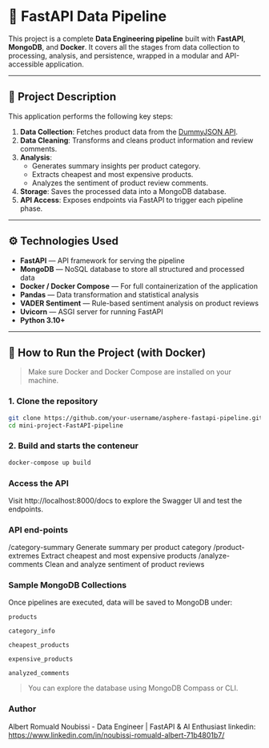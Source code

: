 # 🧠  FastAPI Data Pipeline

This project is a complete **Data Engineering pipeline** built with **FastAPI**, **MongoDB**, and **Docker**. It covers all the stages from data collection to processing, analysis, and persistence, wrapped in a modular and API-accessible application.

---

## 📌 Project Description

This application performs the following key steps:

1. **Data Collection**: Fetches product data from the [DummyJSON API](https://dummyjson.com/products).
2. **Data Cleaning**: Transforms and cleans product information and review comments.
3. **Analysis**:
   - Generates summary insights per product category.
   - Extracts cheapest and most expensive products.
   - Analyzes the sentiment of product review comments.
4. **Storage**: Saves the processed data into a MongoDB database.
5. **API Access**: Exposes endpoints via FastAPI to trigger each pipeline phase.

---

## ⚙️ Technologies Used

- **FastAPI** — API framework for serving the pipeline
- **MongoDB** — NoSQL database to store all structured and processed data
- **Docker / Docker Compose** — For full containerization of the application
- **Pandas** — Data transformation and statistical analysis
- **VADER Sentiment** — Rule-based sentiment analysis on product reviews
- **Uvicorn** — ASGI server for running FastAPI
- **Python 3.10+**

---

## 🚀 How to Run the Project (with Docker)

> Make sure Docker and Docker Compose are installed on your machine.

### 1. Clone the repository 

```bash
git clone https://github.com/your-username/asphere-fastapi-pipeline.git
cd mini-project-FastAPI-pipeline
```
### 2. Build and starts the conteneur

```bash
docker-compose up build
```
### Access the API 

Visit http://localhost:8000/docs to explore the Swagger UI and test the endpoints.

### API end-points

/category-summary	Generate summary per product category
/product-extremes	Extract cheapest and most expensive products
/analyze-comments	Clean and analyze sentiment of product reviews

### Sample MongoDB Collections

Once pipelines are executed, data will be saved to MongoDB under:

    products

    category_info

    cheapest_products

    expensive_products

    analyzed_comments

> You can explore the database using MongoDB Compass or CLI.

### Author
Albert Romuald Noubissi - Data Engineer | FastAPI & AI Enthusiast
linkedin: https://www.linkedin.com/in/noubissi-romuald-albert-71b4801b7/
